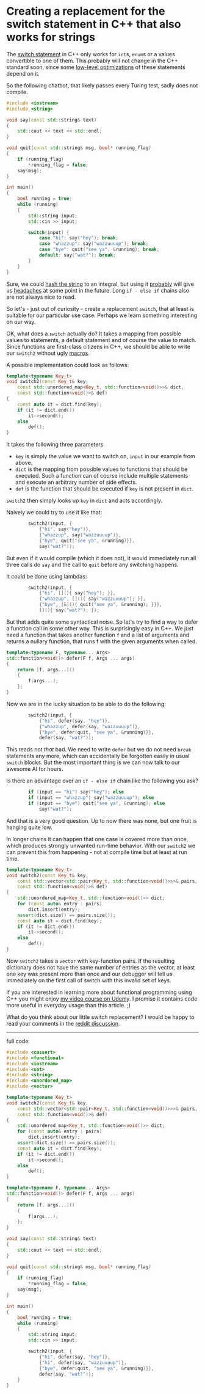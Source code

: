 # Creating a replacement for the switch statement in C++ that also works for strings

The [switch statement](http://en.cppreference.com/w/cpp/language/switch) in C++ only works for `int`s, `enum`s or a values convertible to one of them. This probably will not change in the C++ standard soon, since some [low-level optimizations](https://en.wikipedia.org/wiki/Branch_table) of these statements depend on it.

So the following chatbot, that likely passes every Turing test, sadly does not compile.

```c++
#include <iostream>
#include <string>

void say(const std::string& text)
{
    std::cout << text << std::endl;
}

void quit(const std::string& msg, bool* running_flag)
{
    if (running_flag)
        *running_flag = false;
    say(msg);
}

int main()
{
    bool running = true;
    while (running)
    {
        std::string input;
        std::cin >> input;

        switch(input) {
            case "hi": say("hey"); break;
            case "whazzup": say("wazzuuuup"); break;
            case "bye": quit("see ya", &running); break;
            default: say("wat?"); break;
        }
    }
}
```

Sure, we could [hash the string](https://stackoverflow.com/a/16388610/1866775) to an integral, but using it [probably](https://en.wikipedia.org/wiki/Murphy%27s_law) will give us [headaches](https://en.wikipedia.org/wiki/Hash_table#Collision_resolution) at some point in the future. Long `if - else if` chains also are not always nice to read.

So let's - just out of curiosity - create a replacement `switch`, that at least is suitable for our particular use case. Perhaps we learn something interesting on our way.

OK, what does a `switch` actually do? It takes a mapping from possible values to statements, a default statement and of course the value to match. Since functions are first-class citizens in C++, we should be able to write our `switch2` without ugly [macros](http://en.cppreference.com/w/cpp/preprocessor/replace).

A possible implementation could look as follows:

```c++
template<typename Key_t>
void switch2(const Key_t& key,
    const std::unordered_map<Key_t, std::function<void()>>& dict,
    const std::function<void()>& def)
{
    const auto it = dict.find(key);
    if (it != dict.end())
        it->second();
    else
        def();
}
```

It takes the following three parameters
* `key` is simply the value we want to switch on, `input` in our example from above.
* `dict` is the mapping from possible values to functions that should be executed. Such a function can of course include multiple statements and execute an arbitrary number of side effects.
* `def` is the function that should be executed if `key` is not present in `dict`.

`switch2` then simply looks up `key` in `dict` and acts accordingly.

Naively we could try to use it like that:

```c++
        switch2(input, {
            {"hi", say("hey")},
            {"whazzup", say("wazzuuuup")},
            {"bye", quit("see ya", &running)}},
            say("wat?"));
```

But even if it would compile (which it does not), it would immediately run all three calls do `say` and the call to `quit` before any switching happens.

It could be done using lambdas:

```c++
        switch2(input, {
            {"hi", [](){ say("hey"); }},
            {"whazzup", [](){ say("wazzuuuup"); }},
            {"bye", [&](){ quit("see ya", &running); }}},
            [](){ say("wat?"); });
```

But that adds quite some syntactical noise. So let's try to find a way to defer a function call in some other way. This is surprisingly easy in C++. We just need a function that takes another function `f` and a list of arguments and returns a nullary function, that runs f with the given arguments when called.

```c++
template<typename F, typename... Args>
std::function<void()> defer(F f, Args ... args)
{
    return [f, args...]()
    {
        f(args...);
    };
}
```

Now we are in the lucky situation to be able to do the following:

```c++
        switch2(input, {
            {"hi", defer(say, "hey")},
            {"whazzup", defer(say, "wazzuuuup")},
            {"bye", defer(quit, "see ya", &running)}},
            defer(say, "wat?"));
```

This reads not *that* bad. We need to write `defer` but we do not need `break` statements any more, which can accidentally be forgotten easily in usual `switch` blocks. But the most important thing is we can now talk to our awesome AI for hours.

Is there an advantage over an `if - else if` chain like the following you ask?

```c++
        if (input == "hi") say("hey"); else
        if (input == "whazzup") say("wazzuuuup"); else
        if (input == "bye") quit("see ya", &running); else
            say("wat?");
```

And that is a very good question. Up to now there was none, but one fruit is hanging quite low.

In longer chains it can happen that one case is covered more than once, which produces strongly unwanted run-time behavior. With our `switch2` we can prevent this from happening - not at compile time but at least at run time.

```c++
template<typename Key_t>
void switch2(const Key_t& key,
    const std::vector<std::pair<Key_t, std::function<void()>>>& pairs,
    const std::function<void()>& def)
{
    std::unordered_map<Key_t, std::function<void()>> dict;
    for (const auto& entry : pairs)
        dict.insert(entry);
    assert(dict.size() == pairs.size());
    const auto it = dict.find(key);
    if (it != dict.end())
        it->second();
    else
        def();
}
```

Now `switch2` takes a `vector` with key-function pairs. If the resulting dictionary does not have the same number of entries as the vector, at least one key was present more than once and our debugger will tell us immediately on the first call of switch with this invalid set of keys.

If you are interested in learning more about functional programming using C++ you might enjoy [my video course on Udemy](https://www.udemy.com/functional-programming-using-cpp). I promise it contains code more useful in everyday usage than this article. ;)

What do you think about our little switch replacement? I would be happy to read your comments in the [reddit discussion](https://www.reddit.com/r/programming/todo).



---

full code:

```c++
#include <cassert>
#include <functional>
#include <iostream>
#include <set>
#include <string>
#include <unordered_map>
#include <vector>

template<typename Key_t>
void switch2(const Key_t& key,
    const std::vector<std::pair<Key_t, std::function<void()>>>& pairs,
    const std::function<void()>& def)
{
    std::unordered_map<Key_t, std::function<void()>> dict;
    for (const auto& entry : pairs)
        dict.insert(entry);
    assert(dict.size() == pairs.size());
    const auto it = dict.find(key);
    if (it != dict.end())
        it->second();
    else
        def();
}

template<typename F, typename... Args>
std::function<void()> defer(F f, Args ... args)
{
    return [f, args...]()
    {
        f(args...);
    };
}

void say(const std::string& text)
{
    std::cout << text << std::endl;
}

void quit(const std::string& msg, bool* running_flag)
{
    if (running_flag)
        *running_flag = false;
    say(msg);
}

int main()
{
    bool running = true;
    while (running)
    {
        std::string input;
        std::cin >> input;

        switch2(input, {
            {"hi", defer(say, "hey")},
            {"hi", defer(say, "wazzuuuup")},
            {"bye", defer(quit, "see ya", &running)}},
            defer(say, "wat?"));
    }
}
```
